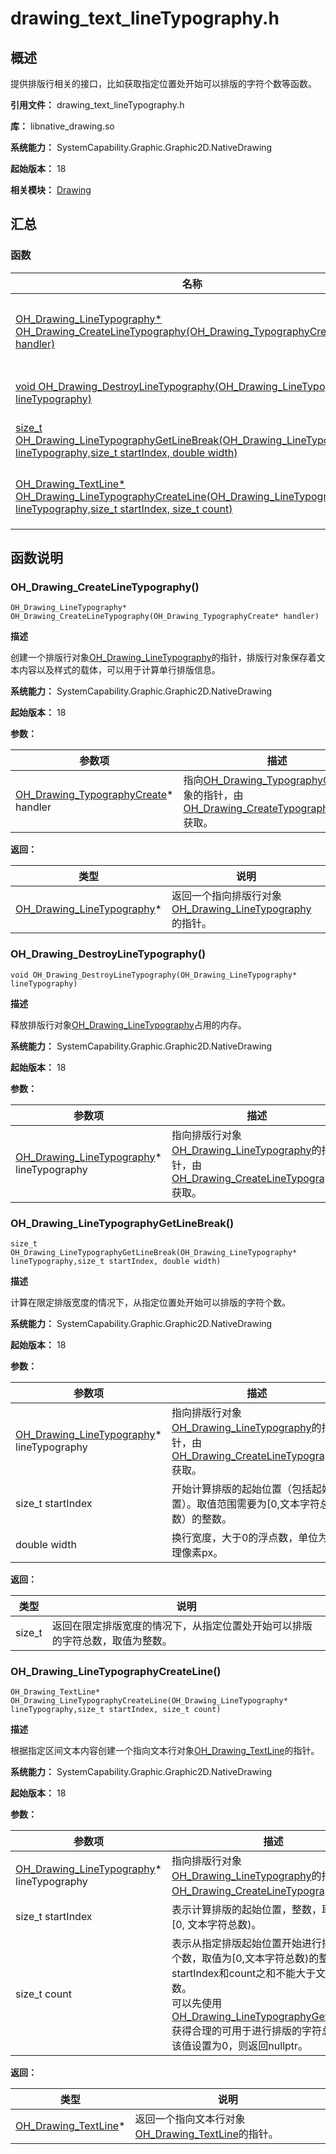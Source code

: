 # drawing_text_lineTypography.h

## 概述

提供排版行相关的接口，比如获取指定位置处开始可以排版的字符个数等函数。

**引用文件：** drawing_text_lineTypography.h

**库：** libnative_drawing.so

**系统能力：** SystemCapability.Graphic.Graphic2D.NativeDrawing

**起始版本：** 18

**相关模块：** [Drawing](capi-drawing.md)

## 汇总

### 函数

| 名称 | 描述 |
| -- | -- |
| [OH_Drawing_LineTypography* OH_Drawing_CreateLineTypography(OH_Drawing_TypographyCreate* handler)](#oh_drawing_createlinetypography) | 创建一个排版行对象[OH_Drawing_LineTypography](capi-oh-drawing-linetypography.md)的指针，排版行对象保存着文本内容以及样式的载体，可以用于计算单行排版信息。 |
| [void OH_Drawing_DestroyLineTypography(OH_Drawing_LineTypography* lineTypography)](#oh_drawing_destroylinetypography) | 释放排版行对象[OH_Drawing_LineTypography](capi-oh-drawing-linetypography.md)占用的内存。 |
| [size_t OH_Drawing_LineTypographyGetLineBreak(OH_Drawing_LineTypography* lineTypography,size_t startIndex, double width)](#oh_drawing_linetypographygetlinebreak) | 计算在限定排版宽度的情况下，从指定位置处开始可以排版的字符个数。 |
| [OH_Drawing_TextLine* OH_Drawing_LineTypographyCreateLine(OH_Drawing_LineTypography* lineTypography,size_t startIndex, size_t count)](#oh_drawing_linetypographycreateline) | 根据指定区间文本内容创建一个指向文本行对象[OH_Drawing_TextLine](capi-oh-drawing-textline.md)的指针。 |

## 函数说明

### OH_Drawing_CreateLineTypography()

```
OH_Drawing_LineTypography* OH_Drawing_CreateLineTypography(OH_Drawing_TypographyCreate* handler)
```

**描述**

创建一个排版行对象[OH_Drawing_LineTypography](capi-oh-drawing-linetypography.md)的指针，排版行对象保存着文本内容以及样式的载体，可以用于计算单行排版信息。

**系统能力：** SystemCapability.Graphic.Graphic2D.NativeDrawing

**起始版本：** 18


**参数：**

| 参数项 | 描述 |
| -- | -- |
| [OH_Drawing_TypographyCreate](capi-oh-drawing-typographycreate.md)* handler | 指向[OH_Drawing_TypographyCreate](capi-oh-drawing-typographycreate.md)对象的指针，由[OH_Drawing_CreateTypographyHandler](capi-drawing-text-typography-h.md#oh_drawing_createtypographyhandler)获取。 |

**返回：**

| 类型 | 说明 |
| -- | -- |
| [OH_Drawing_LineTypography](capi-oh-drawing-linetypography.md)* | 返回一个指向排版行对象[OH_Drawing_LineTypography](capi-oh-drawing-linetypography.md)的指针。 |

### OH_Drawing_DestroyLineTypography()

```
void OH_Drawing_DestroyLineTypography(OH_Drawing_LineTypography* lineTypography)
```

**描述**

释放排版行对象[OH_Drawing_LineTypography](capi-oh-drawing-linetypography.md)占用的内存。

**系统能力：** SystemCapability.Graphic.Graphic2D.NativeDrawing

**起始版本：** 18


**参数：**

| 参数项 | 描述 |
| -- | -- |
| [OH_Drawing_LineTypography](capi-oh-drawing-linetypography.md)* lineTypography | 指向排版行对象[OH_Drawing_LineTypography](capi-oh-drawing-linetypography.md)的指针，由[OH_Drawing_CreateLineTypography](capi-drawing-text-linetypography-h.md#oh_drawing_createlinetypography)获取。 |

### OH_Drawing_LineTypographyGetLineBreak()

```
size_t OH_Drawing_LineTypographyGetLineBreak(OH_Drawing_LineTypography* lineTypography,size_t startIndex, double width)
```

**描述**

计算在限定排版宽度的情况下，从指定位置处开始可以排版的字符个数。

**系统能力：** SystemCapability.Graphic.Graphic2D.NativeDrawing

**起始版本：** 18


**参数：**

| 参数项 | 描述 |
| -- | -- |
| [OH_Drawing_LineTypography](capi-oh-drawing-linetypography.md)* lineTypography | 指向排版行对象[OH_Drawing_LineTypography](capi-oh-drawing-linetypography.md)的指针，由[OH_Drawing_CreateLineTypography](capi-drawing-text-linetypography-h.md#oh_drawing_createlinetypography)获取。 |
| size_t startIndex | 开始计算排版的起始位置（包括起始位置）。取值范围需要为[0,文本字符总数）的整数。 |
| double width | 换行宽度，大于0的浮点数，单位为物理像素px。 |

**返回：**

| 类型 | 说明 |
| -- | -- |
| size_t | 返回在限定排版宽度的情况下，从指定位置处开始可以排版的字符总数，取值为整数。 |

### OH_Drawing_LineTypographyCreateLine()

```
OH_Drawing_TextLine* OH_Drawing_LineTypographyCreateLine(OH_Drawing_LineTypography* lineTypography,size_t startIndex, size_t count)
```

**描述**

根据指定区间文本内容创建一个指向文本行对象[OH_Drawing_TextLine](capi-oh-drawing-textline.md)的指针。

**系统能力：** SystemCapability.Graphic.Graphic2D.NativeDrawing

**起始版本：** 18


**参数：**

| 参数项 | 描述 |
| -- | -- |
| [OH_Drawing_LineTypography](capi-oh-drawing-linetypography.md)* lineTypography | 指向排版行对象[OH_Drawing_LineTypography](capi-oh-drawing-linetypography.md)的指针，由[OH_Drawing_CreateLineTypography](capi-drawing-text-linetypography-h.md#oh_drawing_createlinetypography)获取。 |
| size_t startIndex | 表示计算排版的起始位置，整数，取值范围为[0, 文本字符总数)。 |
| size_t count | 表示从指定排版起始位置开始进行排版的字符个数，取值为[0,文本字符总数)的整数，startIndex和count之和不能大于文本字符总数。<br>可以先使用[OH_Drawing_LineTypographyGetLineBreak](capi-drawing-text-linetypography-h.md#oh_drawing_linetypographygetlinebreak)获得合理的可用于进行排版的字符总数。如果该值设置为0，则返回nullptr。 |

**返回：**

| 类型 | 说明 |
| -- | -- |
| [OH_Drawing_TextLine](capi-oh-drawing-textline.md)* | 返回一个指向文本行对象[OH_Drawing_TextLine](capi-oh-drawing-textline.md)的指针。 |


